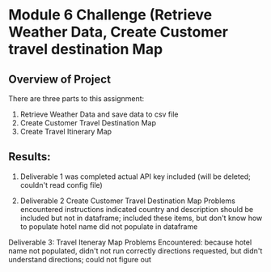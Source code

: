 # Module 6 Challenge (Retrieve Weather Data, Create Customer travel destination Map


## Overview of Project
There are three parts to this assignment:
1) Retrieve Weather Data and save data to csv file
2) Create Customer Travel Destination Map 
3) Create Travel Itinerary Map

## Results: 

1) Deliverable 1 was completed
actual API key included (will be deleted; couldn't read config file)

2) Deliverable 2 Create Customer Travel Destination Map
Problems encountered
instructions indicated country and description should be included but not in dataframe; included these items, but don't know how to populate
hotel name did not populate in dataframe
 

Deliverable 3: Travel Iteneray Map
Problems Encountered: 
because hotel  name not populated, didn't not run correctly
directions requested, but didn't understand directions; could not figure out
